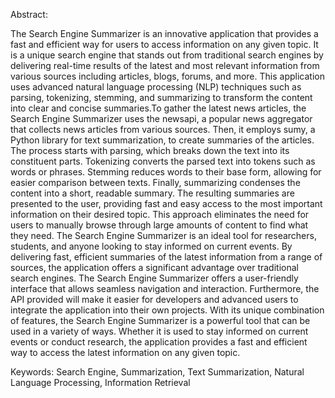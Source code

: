 Abstract:

The Search Engine Summarizer is an innovative application that provides a fast and efficient way for users to access information on any given topic. It is a unique search engine that stands out from traditional search engines by delivering real-time results of the latest and most relevant information from various sources including articles, blogs, forums, and more. This application uses advanced natural language processing (NLP) techniques such as parsing, tokenizing, stemming, and summarizing to transform the content into clear and concise summaries.To gather the latest news articles, the Search Engine Summarizer uses the newsapi, a popular news aggregator that collects news articles from various sources. Then, it employs sumy, a Python library for text summarization, to create summaries of the articles. The process starts with parsing, which breaks down the text into its constituent parts. Tokenizing converts the parsed text into tokens such as words or phrases. Stemming reduces words to their base form, allowing for easier comparison between texts. Finally, summarizing condenses the content into a short, readable summary. The resulting summaries are presented to the user, providing fast and easy access to the most important information on their desired topic. This approach eliminates the need for users to manually browse through large amounts of content to find what they need. The Search Engine Summarizer is an ideal tool for researchers, students, and anyone looking to stay informed on current events. By delivering fast, efficient summaries of the latest information from a range of sources, the application offers a significant advantage over traditional search engines. The Search Engine Summarizer offers a user-friendly interface that allows seamless navigation and interaction. Furthermore, the API provided will make it easier for developers and advanced users to integrate the application into their own projects. With its unique combination of features, the Search Engine Summarizer is a powerful tool that can be used in a variety of ways. Whether it is used to stay informed on current events or conduct research, the application provides a fast and efficient way to access the latest information on any given topic.

Keywords: Search Engine, Summarization, Text Summarization, Natural Language Processing, Information Retrieval
